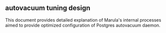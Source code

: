 ## autovacuum tuning design

This document provides detailed explanation of Marula's internal processes aimed to provide optimized configuration of Postgres autovacuum daemon.